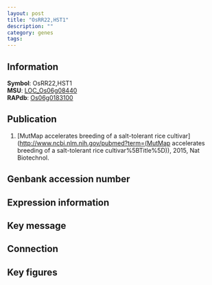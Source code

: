 ```yaml
---
layout: post
title: "OsRR22,HST1"
description: ""
category: genes
tags: 
---
```


## Information
__Symbol__: OsRR22,HST1  
__MSU__: [LOC_Os06g08440](http://rice.plantbiology.msu.edu/cgi-bin/ORF_infopage.cgi?orf=LOC_Os06g08440)  
__RAPdb__: [Os06g0183100](http://rapdb.dna.affrc.go.jp/viewer/gbrowse_details/irgsp1?name=Os06g0183100)  

## Publication
1. [MutMap accelerates breeding of a salt-tolerant rice cultivar](http://www.ncbi.nlm.nih.gov/pubmed?term=(MutMap accelerates breeding of a salt-tolerant rice cultivar%5BTitle%5D)), 2015, Nat Biotechnol.

## Genbank accession number

## Expression information

## Key message

## Connection

## Key figures


